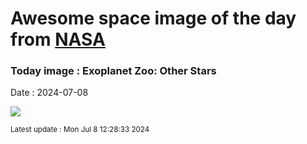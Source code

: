 
# Awesome space image of the day from [NASA](https://api.nasa.gov/)

### Today image : Exoplanet Zoo: Other Stars
Date : 2024-07-08

![](https://apod.nasa.gov/apod/image/2407/ExoplanetZoo_Vargic_1080.jpg)

<small>Latest update : Mon Jul  8 12:28:33 2024</small>
        